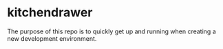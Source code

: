 # kitchendrawer

The purpose of this repo is to quickly get up and running when creating a new development environment.
